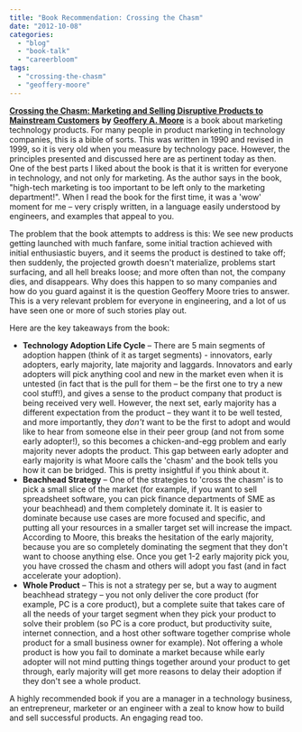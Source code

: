 ```yaml
---
title: "Book Recommendation: Crossing the Chasm"
date: "2012-10-08"
categories: 
  - "blog"
  - "book-talk"
  - "careerbloom"
tags: 
  - "crossing-the-chasm"
  - "geoffery-moore"
---
```


[**Crossing the Chasm: Marketing and Selling Disruptive Products to Mainstream Customers**](http://en.wikipedia.org/wiki/Crossing_the_chasm) **by [Geoffery A. Moore](http://en.wikipedia.org/wiki/Geoffrey_Moore)** is a book about marketing technology products. For many people in product marketing in technology companies, this is a bible of sorts. This was written in 1990 and revised in 1999, so it is very old when you measure by technology pace. However, the principles presented and discussed here are as pertinent today as then. One of the best parts I liked about the book is that it is written for everyone in technology, and not only for marketing. As the author says in the book, "high-tech marketing is too important to be left only to the marketing department!". When I read the book for the first time, it was a 'wow' moment for me – very crisply written, in a language easily understood by engineers, and examples that appeal to you.

The problem that the book attempts to address is this: We see new products getting launched with much fanfare, some initial traction achieved with initial enthusiastic buyers, and it seems the product is destined to take off; then suddenly, the projected growth doesn't materialize, problems start surfacing, and all hell breaks loose; and more often than not, the company dies, and disappears. Why does this happen to so many companies and how do you guard against it is the question Geoffery Moore tries to answer. This is a very relevant problem for everyone in engineering, and a lot of us have seen one or more of such stories play out.

Here are the key takeaways from the book:

- **Technology Adoption Life Cycle** – There are 5 main segments of adoption happen (think of it as target segments) - innovators, early adopters, early majority, late majority and laggards. Innovators and early adopters will pick anything cool and new in the market even when it is untested (in fact that is the pull for them – be the first one to try a new cool stuff!), and gives a sense to the product company that product is being received very well. However, the next set, early majority has a different expectation from the product – they want it to be well tested, and more importantly, they _don't_ want to be the first to adopt and would like to hear from someone else in their peer group (and not from some early adopter!), so this becomes a chicken-and-egg problem and early majority never adopts the product. This gap between early adopter and early majority is what Moore calls the 'chasm' and the book tells you how it can be bridged. This is pretty insightful if you think about it.
- **Beachhead Strategy** – One of the strategies to 'cross the chasm' is to pick a small slice of the market (for example, if you want to sell spreadsheet software, you can pick finance departments of SME as your beachhead) and them completely dominate it. It is easier to dominate because use cases are more focused and specific, and putting all your resources in a smaller target set will increase the impact. According to Moore, this breaks the hesitation of the early majority, because you are so completely dominating the segment that they don't want to choose anything else. Once you get 1-2 early majority pick you, you have crossed the chasm and others will adopt you fast (and in fact accelerate your adoption).
- **Whole Product** – This is not a strategy per se, but a way to augment beachhead strategy – you not only deliver the core product (for example, PC is a core product), but a complete suite that takes care of all the needs of your target segment when they pick your product to solve their problem (so PC is a core product, but productivity suite, internet connection, and a host other software together comprise whole product for a small business owner for example). Not offering a whole product is how you fail to dominate a market because while early adopter will not mind putting things together around your product to get through, early majority will get more reasons to delay their adoption if they don't see a whole product.

A highly recommended book if you are a manager in a technology business, an entrepreneur, marketer or an engineer with a zeal to know how to build and sell successful products. An engaging read too.

